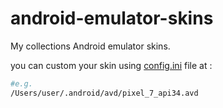 # android-emulator-skins

My collections Android emulator skins.

you can custom your skin using [config.ini](config.ini) file at :

```bash
#e.g.
/Users/user/.android/avd/pixel_7_api34.avd
```

